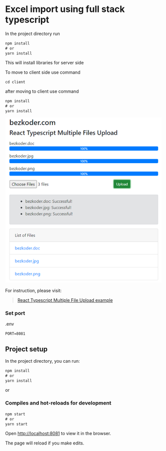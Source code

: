 # Excel import using full stack typescript

In the project directory run 

```
npm install
# or
yarn install
```
This will install libraries  for server side 

To move to client side use command 

```
cd client 
```

after moving to client use command 

```
npm install
# or
yarn install
```

![react-multiple-file-upload-typescript](react-multiple-file-upload-typescript.png)

For instruction, please visit:
> [React Typescript Multiple File Upload example](https://www.bezkoder.com/react-multiple-file-upload-typescript/)

### Set port
.env
```
PORT=8081
```

## Project setup

In the project directory, you can run:

```
npm install
# or
yarn install
```

or

### Compiles and hot-reloads for development

```
npm start
# or
yarn start
```

Open [http://localhost:8081](http://localhost:8081) to view it in the browser.

The page will reload if you make edits.
